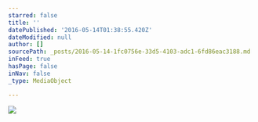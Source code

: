 ```yaml
---
starred: false
title: ''
datePublished: '2016-05-14T01:38:55.420Z'
dateModified: null
author: []
sourcePath: _posts/2016-05-14-1fc0756e-33d5-4103-adc1-6fd86eac3188.md
inFeed: true
hasPage: false
inNav: false
_type: MediaObject

---
```

![](https://the-grid-user-content.s3-us-west-2.amazonaws.com/63b3e4ed-5da2-4f01-b373-37b4e1031680.jpg)